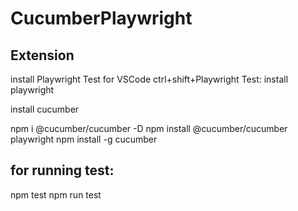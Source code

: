 # CucumberPlaywright

## Extension
install Playwright Test for VSCode
ctrl+shift+Playwright
Test: install playwright

install cucumber


npm i @cucumber/cucumber -D
npm install @cucumber/cucumber playwright
npm install -g cucumber

## for running test:
npm test
npm run test
